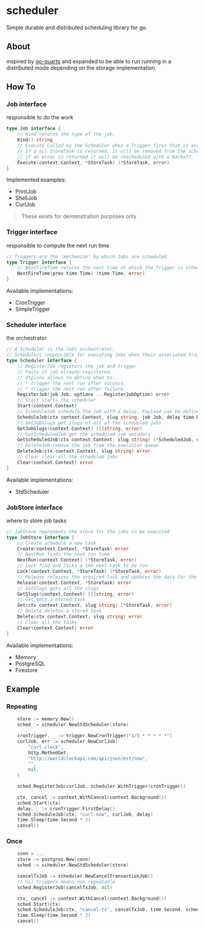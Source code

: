 # scheduler
Simple durable and distributed scheduling library for go.

## About
inspired by [go-quarts](https://github.com/reugn/go-quartz) and expanded to be able to run running in a distributed mode depending on the storage implementation.

## How To

### Job interface

responsible to do the work

```go
type Job interface {
    // Kind returns the type of the job.
    Kind() string
    // Execute Called by the Scheduler when a Trigger fires that is associated with the Job.
    // If a nil StoreTask is returned, it will be removed from the scheduler.
    // If an error is returned it will be rescheduled with a backoff.
    Execute(context.Context, *StoreTask) (*StoreTask, error)
}
```

Implemented examples:
- PrintJob
- ShellJob
- CurlJob

> These exists for demonstration purposes only

### Trigger interface

responsible to compute the next run time

```go
// Triggers are the 'mechanism' by which Jobs are scheduled.
type Trigger interface {
    // NextFireTime returns the next time at which the Trigger is scheduled to fire.
    NextFireTime(prev time.Time) (time.Time, error)
}
```

Available implementations:
- CronTrigger
- SimpleTrigger

### Scheduler interface
the orchestrator

```go
// A Scheduler is the Jobs orchestrator.
// Schedulers responsible for executing Jobs when their associated Triggers fire (when their scheduled time arrives).
type Scheduler interface {
	// RegisterJob registers the job and trigger
	// Fails if job already registered.
	// Otpions allows to define when to:
	// * trigger the next run after success.
	// * trigger the next run after failure.
	RegisterJob(job Job, options ...RegisterJobOption) error
	// Start starts the scheduler
	Start(context.Context)
	// ScheduleJob schedule the job with a delay. Payload can be defined as an option
	ScheduleJob(ctx context.Context, slug string, job Job, delay time.Duration, options ...ScheduleJobOption) error
	// GetJobSlugs get slugs of all of the scheduled jobs
	GetJobSlugs(context.Context) ([]string, error)
	// GetScheduledJob get the scheduled job metadata
	GetScheduledJob(ctx context.Context, slug string) (*ScheduledJob, error)
	// DeleteJob remove the job from the execution queue
	DeleteJob(ctx context.Context, slug string) error
	// Clear clear all the scheduled jobs
	Clear(context.Context) error
}
```

Available implementations:
- StdScheduler

### JobStore interface
where to store job tasks

```go
// JobStore represents the store for the jobs to be executed
type JobStore interface {
	// Create schedule a new task
	Create(context.Context, *StoreTask) error
	// NextRun finds the next run time
	NextRun(context.Context) (*StoreTask, error)
	// Lock find and locks a the next task to be run
	Lock(context.Context, *StoreTask) (*StoreTask, error)
	// Release releases the acquired lock and updates the data for the next run
	Release(context.Context, *StoreTask) error
	// GetSlugs gets all the slugs
	GetSlugs(context.Context) ([]string, error)
	// Get gets a stored task
	Get(ctx context.Context, slug string) (*StoreTask, error)
	// Delete deletes a stored task
	Delete(ctx context.Context, slug string) error
	// Clear all the tasks
	Clear(context.Context) error
}
```

Available implementations:
- Memory
- PostgreSQL
- Firestore

## Example

### Repeating

```go
    store := memory.New()
    sched := scheduler.NewStdScheduler(store)

    cronTrigger, _ := trigger.NewCronTrigger("1/5 * * * * *")
    curlJob, err := scheduler.NewCurlJob(
        "curl-clock",
        http.MethodGet, 
        "http://worldclockapi.com/api/json/est/now", 
        "", 
        nil,
    )

    sched.RegisterJob(curlJob, scheduler.WithTrigger(cronTrigger))

    ctx, cancel := context.WithCancel(context.Background())
    sched.Start(ctx)
    delay, _ := cronTrigger.FirstDelay()
    sched.ScheduleJob(ctx, "curl-now", curlJob, delay)
    time.Sleep(time.Second * 2)
    cancel()
```

### Once

```go
    conn = ...
    store := postgres.New(conn)
    sched := scheduler.NewStdScheduler(store)

    cancelTxJob := scheduler.NewCancelTransactionJob()
    // nil triggers means non repeatable
    sched.RegisterJob(cancelTxJob, nil) 

    ctx, cancel := context.WithCancel(context.Background())
    sched.Start(ctx)
    sched.ScheduleJob(ctx, "cancel-tx", cancelTxJob, time.Second, scheduler.WithPayload([]byte("9bfadfd6-8e62-4c58-9b6e-636d666b6643"))
    time.Sleep(time.Second * 2)
    cancel()
```
